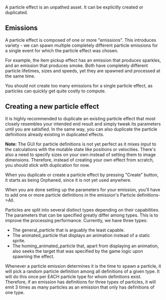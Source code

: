 A particle effect is an unpathed asset.
It can be explicitly created or duplicated.

## Emissions 

A particle effect is composed of one or more "emissions".
This introduces variety - we can spawn multiple completely different particle emissions 
for a single event for which the particle effect was chosen.

For example, the item pickup effect has an emission that produces sparkles,
and an emission that produces smoke.
Both have completely different particle lifetimes, sizes and speeds,
yet they are spawned and processed at the same time.

You should not create too many emissions for a single particle effect,
as particles can quickly get quite costly to compute.

## Creating a new particle effect

It is highly recommended to duplicate an existing particle effect
that most closely resembles your intended end result and simply tweak its parameters until you are satisfied.
In the same way, you can also duplicate the particle definitions already existing in duplicated effects.

**Note:** The GUI for particle definitions is not yet perfect as it mixes input to the calculations 
with the mutable state like positions or velocities.
There's also a need to specify sizes on your own instead of setting them to image dimensions.
Therefore, instead of creating your own effect from scratch, you should stick with duplication for now.

When you duplicate or create a particle effect by pressing "Create" button, 
it starts as being Orphaned, since it is not yet used anywhere.

When you are done setting up the parameters for your emission,
you'll have to add one or more particle definitions in the emission's Particle definitions->All.

Particles are split into several distinct types depending on their capabilities.
The parameters that can be specified greatly differ among types.
This is to improve the processing performance.
Currently, we have three types:
- The general_particle that is arguably the least capable.
- The animated_particle that displays an animation instead of a static sprite.
- The homing_animated_particle that, apart from displaying an animation, also seeks the target 
  that was specified by the game logic upon spawning the effect.

Whenever a particle emission determines it is the time to spawn a particle,
it will pick a random particle definition among all definitions of a given type.
It will do this once per EACH particle type for whom definitions exist.
	Therefore, if an emission has definitions for three types of particles, 
	it will emit 3 times as many particles as an emission that only has definitions of one type.
